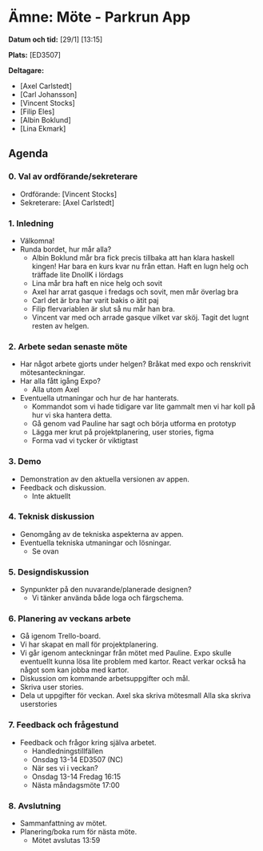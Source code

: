 # Ämne: Möte - Parkrun App

**Datum och tid:** [29/1] [13:15]

**Plats:** [ED3507]

**Deltagare:**
- [Axel Carlstedt]
- [Carl Johansson]
- [Vincent Stocks]
- [Filip Eles]
- [Albin Boklund]
- [Lina Ekmark]


## Agenda

### 0. Val av ordförande/sekreterare
- Ordförande: [Vincent Stocks]
- Sekreterare: [Axel Carlstedt]

### 1. Inledning
   - Välkomna!
   - Runda bordet, hur mår alla?
     - Albin Boklund mår bra fick precis tillbaka att han klara haskell kingen! Har bara en kurs kvar nu från ettan. Haft en lugn           helg och träffade lite DnollK i lördags
     - Lina mår bra haft en nice helg och sovit
     - Axel har arrat gasque i fredags och sovit, men mår överlag bra
     - Carl det är bra har varit bakis o ätit paj
     - Filip flervariablen är slut så nu mår han bra.
     - Vincent var med och arrade gasque vilket var sköj. Tagit det lugnt resten av helgen.

### 2. Arbete sedan senaste möte
   - Har något arbete gjorts under helgen?
        Bråkat med expo och renskrivit mötesanteckningar.
   - Har alla fått igång Expo?
       - Alla utom Axel
   - Eventuella utmaningar och hur de har hanterats.
       - Kommandot som vi hade tidigare var lite gammalt men vi har koll på hur vi ska hantera detta.
       - Gå genom vad Pauline har sagt och börja utforma en prototyp
       - Lägga mer krut på projektplanering, user stories, figma
       - Forma vad vi tycker ör viktigtast
   

### 3. Demo
   - Demonstration av den aktuella versionen av appen.
   - Feedback och diskussion.
       - Inte aktuellt

### 4. Teknisk diskussion
   - Genomgång av de tekniska aspekterna av appen.
   - Eventuella tekniska utmaningar och lösningar.
       - Se ovan

### 5. Designdiskussion
   - Synpunkter på den nuvarande/planerade designen?
       - Vi tänker använda både loga och färgschema. 

### 6. Planering av veckans arbete
   - Gå igenom Trello-board.
   - Vi har skapat en mall för projektplanering.
   - Vi går igenom anteckningar från mötet med Pauline.
     Expo skulle eventuellt kunna lösa lite problem med kartor.
     React verkar också ha något som kan jobba med kartor.
   - Diskussion om kommande arbetsuppgifter och mål.
   - Skriva user stories.
   - Dela ut uppgifter för veckan.
     Axel ska skriva mötesmall
     Alla ska skriva userstories 

### 7. Feedback och frågestund
   - Feedback och frågor kring själva arbetet.
       - Handledningstillfällen
       -    Onsdag 13-14 ED3507 (NC)
       - När ses vi i veckan?
       -  Onsdag 13-14 Fredag 16:15
       -  Nästa måndagsmöte 17:00

### 8. Avslutning
   - Sammanfattning av mötet.
   - Planering/boka rum för nästa möte.
       - Mötet avslutas 13:59
